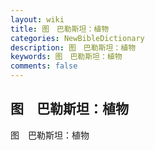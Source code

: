 ```yaml
---
layout: wiki
title: 图　巴勒斯坦：植物
categories: NewBibleDictionary
description: 图　巴勒斯坦：植物
keywords: 图　巴勒斯坦：植物
comments: false
---
```


## 图　巴勒斯坦：植物



图　巴勒斯坦：植物






